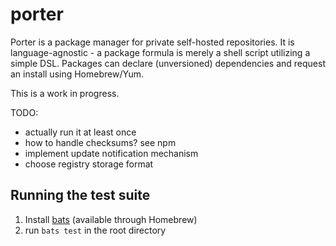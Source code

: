 porter
======

Porter is a package manager for private self-hosted repositories. It is language-agnostic - a package formula is merely a 
shell script utilizing a simple DSL. Packages can declare (unversioned) dependencies and request an install using Homebrew/Yum.

This is a work in progress.

TODO:
  - actually run it at least once
  - how to handle checksums? see npm
  - implement update notification mechanism
  - choose registry storage format

## Running the test suite

1. Install [bats](https://github.com/sstephenson/bats) (available through Homebrew)
2. run `bats test` in the root directory
